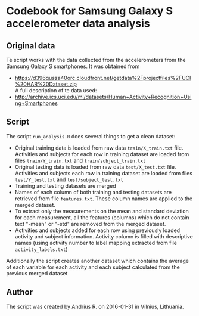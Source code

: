Codebook for Samsung Galaxy S accelerometer data analysis
==================

Original data
-------------------
Te script works with the data collected from the accelerometers from the Samsung Galaxy S smartphones.
It was obtained from  
* https://d396qusza40orc.cloudfront.net/getdata%2Fprojectfiles%2FUCI%20HAR%20Dataset.zip  
A full description of te data used:
* http://archive.ics.uci.edu/ml/datasets/Human+Activity+Recognition+Using+Smartphones      

Script
-------------------
The script `run_analysis.R` does several things to get a clean dataset:
* Original training data is loaded from raw data `train/X_train.txt` file. Activities and subjects for each row in training dataset are loaded from files `train/Y_train.txt` and `train/subject_train.txt`
* Original testing data is loaded from raw data `test/X_test.txt` file.  Activities and subjects  each row in training dataset are loaded from files `test/Y_test.txt` and `test/subject_test.txt`
* Training and testing datasets are merged
* Names of each column of both training and testing datasets are retrieved from file `features.txt`. These column names are applied to the merged dataset.
* To extract only the measurements on the mean and standard deviation for each measurement, all the features (columns) which do not contain text "-mean" or "-std" are removed from the merged dataset.
* Activities and subjects added for each row using previously loaded activity and subject information. Activity column is filled with descriptive names (using activity number to label mapping extracted from file `activity_labels.txt`)

Additionally the script creates another dataset which contains the average of each variable for each activity and each subject calculated from the previous merged dataset

Author
-------------------

The script was created by Andrius R. on 2016-01-31 in Vilnius, Lithuania.
